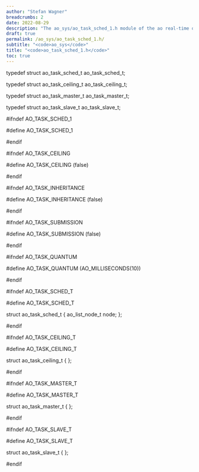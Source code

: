 ```yaml
---
author: "Stefan Wagner"
breadcrumbs: 2
date: 2022-08-29
description: "The ao_sys/ao_task_sched_1.h module of the ao real-time operating system."
draft: true
permalink: /ao_sys/ao_task_sched_1.h/ 
subtitle: "<code>ao_sys</code>"
title: "<code>ao_task_sched_1.h</code>"
toc: true
---
```


typedef struct  ao_task_sched_t     ao_task_sched_t;

typedef struct  ao_task_ceiling_t   ao_task_ceiling_t;

typedef struct  ao_task_master_t    ao_task_master_t;

typedef struct  ao_task_slave_t     ao_task_slave_t;

#ifndef AO_TASK_SCHED_1

#define AO_TASK_SCHED_1

#endif

#ifndef AO_TASK_CEILING

#define AO_TASK_CEILING             (false)

#endif

#ifndef AO_TASK_INHERITANCE

#define AO_TASK_INHERITANCE         (false)

#endif

#ifndef AO_TASK_SUBMISSION

#define AO_TASK_SUBMISSION          (false)

#endif

#ifndef AO_TASK_QUANTUM

#define AO_TASK_QUANTUM             (AO_MILLISECONDS(10))

#endif

#ifndef AO_TASK_SCHED_T

#define AO_TASK_SCHED_T

struct  ao_task_sched_t
{
        ao_list_node_t              node;
};

#endif

#ifndef AO_TASK_CEILING_T

#define AO_TASK_CEILING_T

struct  ao_task_ceiling_t           { };

#endif

#ifndef AO_TASK_MASTER_T

#define AO_TASK_MASTER_T

struct  ao_task_master_t            { };

#endif

#ifndef AO_TASK_SLAVE_T

#define AO_TASK_SLAVE_T

struct  ao_task_slave_t             { };

#endif

